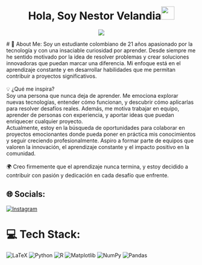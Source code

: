 <h1 align="center"><b>Hola, Soy Nestor Velandia</b><img src="https://media.giphy.com/media/hvRJCLFzcasrR4ia7z/giphy.gif" width="35"></h1>
<!--  -->
<p align="center">
  <a href="https://github.com/DenverCoder1/readme-typing-svg">
    <img src="https://readme-typing-svg.herokuapp.com?font=Time+New+Roman&color=cyan&size=25&center=true&vCenter=true&width=800&height=100&lines=%22I+do+not+fear+computers.+I+fear+the+lack+of+them.%22;-%22Isaac+Asimov%22">
  </a>
</p>
# 💫 About Me:
Soy un estudiante colombiano de 21 años apasionado por la tecnología y con una insaciable curiosidad por aprender. Desde siempre me he sentido motivado por la idea de resolver problemas y crear soluciones innovadoras que puedan marcar una diferencia. Mi enfoque está en el aprendizaje constante y en desarrollar habilidades que me permitan contribuir a proyectos significativos.<br><br>💡 ¿Qué me inspira?<br>Soy una persona que nunca deja de aprender. Me emociona explorar nuevas tecnologías, entender cómo funcionan, y descubrir cómo aplicarlas para resolver desafíos reales. Además, me motiva trabajar en equipo, aprender de personas con experiencia, y aportar ideas que puedan enriquecer cualquier proyecto.<br>Actualmente, estoy en la búsqueda de oportunidades para colaborar en proyectos emocionantes donde pueda poner en práctica mis conocimientos y seguir creciendo profesionalmente. Aspiro a formar parte de equipos que valoren la innovación, el aprendizaje constante y el impacto positivo en la comunidad.<br><br>🌍 Creo firmemente que el aprendizaje nunca termina, y estoy decidido a contribuir con pasión y dedicación en cada desafío que enfrente.


## 🌐 Socials:
[![Instagram](https://img.shields.io/badge/Instagram-%23E4405F.svg?logo=Instagram&logoColor=white)](https://instagram.com/https://www.instagram.com/nestorv.goez_2502/) 

# 💻 Tech Stack:
![LaTeX](https://img.shields.io/badge/latex-%23008080.svg?style=for-the-badge&logo=latex&logoColor=white) ![Python](https://img.shields.io/badge/python-3670A0?style=for-the-badge&logo=python&logoColor=ffdd54) ![R](https://img.shields.io/badge/r-%23276DC3.svg?style=for-the-badge&logo=r&logoColor=white) ![Matplotlib](https://img.shields.io/badge/Matplotlib-%23ffffff.svg?style=for-the-badge&logo=Matplotlib&logoColor=black) ![NumPy](https://img.shields.io/badge/numpy-%23013243.svg?style=for-the-badge&logo=numpy&logoColor=white) ![Pandas](https://img.shields.io/badge/pandas-%23150458.svg?style=for-the-badge&logo=pandas&logoColor=white)



<!-- Proudly created with GPRM ( https://gprm.itsvg.in ) -->
